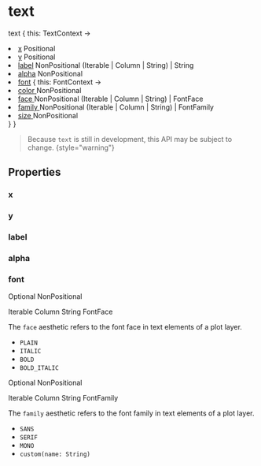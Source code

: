 # text

<tldr>
<p><format style="bold" color="GoldenRod">text</format> <format style="italic">{ this: TextContext -></format></p>
<list type="none">
<li>
<a href="#x"><format style="bold" color="CadetBlue">x</format></a> <format style="superscript">Positional</format>
<include from="properties.topic" element-id="signature-of-positional"/>
</li>
<li>
<a href="#y"><format style="bold" color="CadetBlue">y</format></a> <format style="superscript">Positional</format>
<include from="properties.topic" element-id="signature-of-positional"/>
</li>
<li>
<a href="#label"><format style="bold" color="CadetBlue">label</format></a> <format style="superscript">NonPositional</format>
<emphasis>(Iterable | Column | String) | String</emphasis>
</li>

<li>
<a href="#alpha"><format style="bold" color="DarkGray">alpha</format></a> <format style="superscript">NonPositional</format>
<include from="properties.topic" element-id="signature-of-nonpos-alpha"/>
</li>

<li>
<a href="#font"><format style="bold" color="DarkGray">font</format></a>
<format style="italic">{ this: FontContext -></format>
<list type="none">
    <li>
        <a href="#font-color">
            <format style="bold" color="DarkGray">color</format>
        </a>
        <format style="superscript">NonPositional</format>
        <include from="properties.topic" element-id="signature-of-nonpos-color"/>
    </li>
    <li>
        <a href="#font-face">
            <format style="bold" color="DarkGray">face</format>
        </a>
        <format style="superscript">NonPositional</format>
        <emphasis>(Iterable | Column | String) | FontFace</emphasis>
    </li>
    <li>
        <a href="#font-family">
            <format style="bold" color="DarkGray">family</format>
        </a>
        <format style="superscript">NonPositional</format>
        <emphasis>(Iterable | Column | String) | FontFamily</emphasis>
    </li>
    <li>
        <a href="#font-size">
            <format style="bold" color="DarkGray">size</format>
        </a>
        <format style="superscript">NonPositional</format>
        <include from="properties.topic" element-id="signature-of-nonpos-double"/>
    </li>
</list>
<format style="italic"> }</format>
</li>
</list>
<format style="italic">}</format>
</tldr>

>  Because `text` is still in development, this API may be subject to change.
{style="warning"}

## Properties

### x

<include from="properties.topic" element-id="x-property"/>

### y

<include from="properties.topic" element-id="y-property"/>

### label

### alpha

<include from="properties.topic" element-id="alpha-property"/>

### font

<chapter title="font.color" collapsible="true" id="font-color">

<include from="properties.topic" element-id="color-property"/>

</chapter>

<chapter title="font.face" collapsible="true" id="font-face">

<p>
    <format style="superscript" color="LightSlateGray">Optional</format>
    <format style="superscript" color="#89CFF0">NonPositional</format>
</p>
<p>
    <format style="superscript" color="#E8488B">Iterable</format>
    <format style="superscript" color="#E8488B">Column</format>
    <format style="superscript" color="#E8488B">String</format>
    <format style="superscript" color="#E8488B">FontFace</format>
</p>

The `face` aesthetic refers to the font face in text elements of a plot layer.

- `PLAIN`
- `ITALIC`
- `BOLD`
- `BOLD_ITALIC`

</chapter>

<chapter title="font.family" collapsible="true" id="font-family">

<p>
    <format style="superscript" color="LightSlateGray">Optional</format>
    <format style="superscript" color="#89CFF0">NonPositional</format>
</p>
<p>
    <format style="superscript" color="#E8488B">Iterable</format>
    <format style="superscript" color="#E8488B">Column</format>
    <format style="superscript" color="#E8488B">String</format>
    <format style="superscript" color="#E8488B">FontFamily</format>
</p>

The `family` aesthetic refers to the font family in text elements of a plot layer.

- `SANS` 
- `SERIF` 
- `MONO`
- `custom(name: String)`

</chapter>

<chapter title="font.size" collapsible="true" id="font-size">

<include from="properties.topic" element-id="size-property"/>

</chapter>
